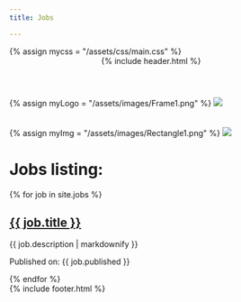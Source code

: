 ```yaml
---
title: Jobs

---
```

<head>
{% assign mycss = "/assets/css/main.css" %}
<link rel="stylesheet" href= "{{ mycss | relative_url }}">
</head>
<header>
{% include header.html %}
</header>
<div>
{% assign myLogo = "/assets/images/Frame1.png" %}
<img class = "comp_logo" src="{{ myLogo | relative_url }}">
</div>
<br><br>
<div>
{% assign myImg = "/assets/images/Rectangle1.png" %}
<img class = "landing_img" src="{{ myImg | relative_url }}">
</div>
<h1>Jobs listing:</h1>
<div  class="uk-margin uk-card uk-card-default uk-card-body">
{% for job in site.jobs %}
  <h2>
    <a href="{{ job.url | relative_url }}">
      {{ job.title }}
    </a>
  </h2>
  <p>{{ job.description | markdownify }}</p>
  <p>Published on: {{ job.published  }}</p>
{% endfor %}
</div>
{% include footer.html %}

